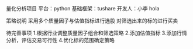 量化分析项目
平台：python
基础框架：tushare
开发人：小李 hola

策略说明
采用多个质量因子与估值指标进行选股
对筛选出来的标的进行买卖


待完善事项
1.根据行业调整质量因子组合和筛选策略
2.添加估值指标
3.添加行情分析，评估交易可行性
4.优化标的范围确定策略

